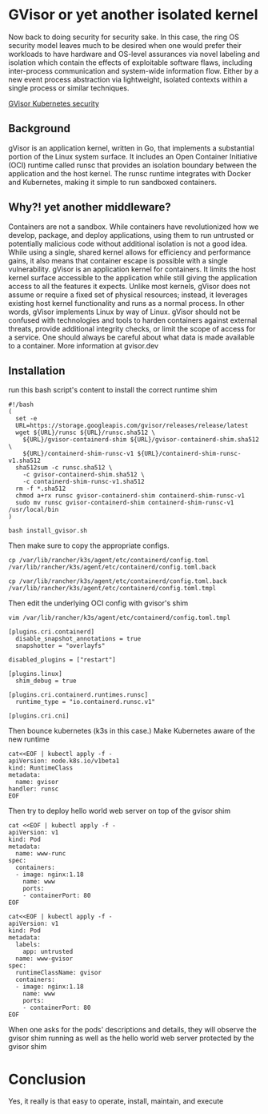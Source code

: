 # GVisor or yet another isolated kernel
Now back to doing security for security sake.  In this case, the ring OS security model leaves much to be desired when one would prefer their workloads to have hardware and OS-level assurances via novel labeling and isolation which contain the effects of exploitable software flaws, including inter-process communication and system-wide information flow.  Either by a new event process abstraction via lightweight, isolated contexts within a single process or similar techniques.

[GVisor Kubernetes security](GVisor.png)

## Background
gVisor is an application kernel, written in Go, that implements a substantial portion of the Linux system surface. It includes an Open Container Initiative (OCI) runtime called runsc that provides an isolation boundary between the application and the host kernel. The runsc runtime integrates with Docker and Kubernetes, making it simple to run sandboxed containers.

## Why?! yet another middleware?
Containers are not a sandbox. While containers have revolutionized how we develop, package, and deploy applications, using them to run untrusted or potentially malicious code without additional isolation is not a good idea. While using a single, shared kernel allows for efficiency and performance gains, it also means that container escape is possible with a single vulnerability.  gVisor is an application kernel for containers. It limits the host kernel surface accessible to the application while still giving the application access to all the features it expects. Unlike most kernels, gVisor does not assume or require a fixed set of physical resources; instead, it leverages existing host kernel functionality and runs as a normal process. In other words, gVisor implements Linux by way of Linux.  gVisor should not be confused with technologies and tools to harden containers against external threats, provide additional integrity checks, or limit the scope of access for a service. One should always be careful about what data is made available to a container.  More information at gvisor.dev

## Installation
run this bash script's content to install the correct runtime shim
```
#!/bash
(
  set -e
  URL=https://storage.googleapis.com/gvisor/releases/release/latest
  wget ${URL}/runsc ${URL}/runsc.sha512 \
    ${URL}/gvisor-containerd-shim ${URL}/gvisor-containerd-shim.sha512 \
    ${URL}/containerd-shim-runsc-v1 ${URL}/containerd-shim-runsc-v1.sha512
  sha512sum -c runsc.sha512 \
    -c gvisor-containerd-shim.sha512 \
    -c containerd-shim-runsc-v1.sha512
  rm -f *.sha512
  chmod a+rx runsc gvisor-containerd-shim containerd-shim-runsc-v1
  sudo mv runsc gvisor-containerd-shim containerd-shim-runsc-v1 /usr/local/bin
)

bash install_gvisor.sh
```


Then make sure to copy the appropriate configs. 
```
cp /var/lib/rancher/k3s/agent/etc/containerd/config.toml /var/lib/rancher/k3s/agent/etc/containerd/config.toml.back

cp /var/lib/rancher/k3s/agent/etc/containerd/config.toml.back /var/lib/rancher/k3s/agent/etc/containerd/config.toml.tmpl
```

Then edit the underlying OCI config with gvisor's shim
```
vim /var/lib/rancher/k3s/agent/etc/containerd/config.toml.tmpl

[plugins.cri.containerd]
  disable_snapshot_annotations = true
  snapshotter = "overlayfs"

disabled_plugins = ["restart"]

[plugins.linux]
  shim_debug = true

[plugins.cri.containerd.runtimes.runsc]
  runtime_type = "io.containerd.runsc.v1"

[plugins.cri.cni]
```

Then bounce kubernetes (k3s in this case.)  Make Kubernetes aware of the new runtime
```
cat<<EOF | kubectl apply -f -
apiVersion: node.k8s.io/v1beta1
kind: RuntimeClass
metadata:
  name: gvisor
handler: runsc
EOF
```

Then try to deploy hello world web server on top of the gvisor shim
```
cat <<EOF | kubectl apply -f -
apiVersion: v1
kind: Pod
metadata:
  name: www-runc
spec:
  containers:
  - image: nginx:1.18
    name: www
    ports:
    - containerPort: 80
EOF

cat<<EOF | kubectl apply -f -
apiVersion: v1
kind: Pod
metadata:
  labels:
    app: untrusted
  name: www-gvisor
spec:
  runtimeClassName: gvisor
  containers:
  - image: nginx:1.18
    name: www
    ports:
    - containerPort: 80
EOF
```

When one asks for the pods' descriptions and details, they will observe the gvisor shim running as well as the hello world web server protected by the gvisor shim

# Conclusion
Yes, it really is that easy to operate, install, maintain, and execute

